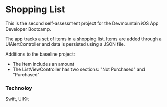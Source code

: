 # Shopping List

This is the second self-assessment project for the Devmountain iOS App Developer Bootcamp.

The app tracks a set of items in a shopping list. Items are added through a UIAlertController and data is persisted using a JSON file.

Additions to the baseline project:

- The Item includes an amount
- The ListViewController has two sections: "Not Purchased" and "Purchased"

### Technoloy

Swift, UIKit
